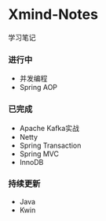 # Xmind-Notes

学习笔记

### 进行中

* 并发编程
* Spring AOP

### 已完成

* Apache Kafka实战
* Netty
* Spring Transaction
* Spring MVC
* InnoDB

### 持续更新

* Java
* Kwin



